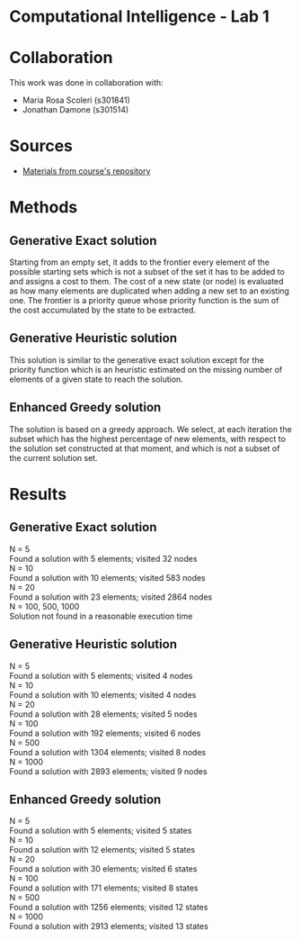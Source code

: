 # Computational Intelligence - Lab 1

# Collaboration
This work was done in collaboration with: 
* Maria Rosa Scoleri    (s301841)
* Jonathan Damone       (s301514)

# Sources
* [Materials from course's repository](https://github.com/squillero/computational-intelligence/blob/master/2022-23/)

# Methods

## Generative Exact solution
Starting from an empty set, it adds to the frontier every element of the possible starting sets which is not a subset of the set it has to be added to and assigns a cost to them.
The cost of a new state (or node) is evaluated as how many elements are duplicated when adding a new set to an existing one.
The frontier is a priority queue whose priority function is the sum of the cost accumulated by the state to be extracted.

## Generative Heuristic solution
This solution is similar to the generative exact solution except for the priority function which is an heuristic estimated on the missing number of elements of a given state to reach the solution.

## Enhanced Greedy solution
The solution is based on a greedy approach. We select, at each iteration the subset which has the highest percentage of new elements, with respect to the solution set constructed at that moment, and which is not a subset of the current solution set.

# Results

## Generative Exact solution
N = 5 \
Found a solution with 5 elements; visited 32 nodes\
N = 10\
Found a solution with 10 elements; visited 583 nodes\
N = 20\
Found a solution with 23 elements; visited 2864 nodes\
N = 100, 500, 1000 \
Solution not found in a reasonable execution time

## Generative Heuristic solution
N = 5\
Found a solution with 5 elements; visited 4 nodes\
N = 10\
Found a solution with 10 elements; visited 4 nodes\
N = 20\
Found a solution with 28 elements; visited 5 nodes\
N = 100\
Found a solution with 192 elements; visited 6 nodes\
N = 500\
Found a solution with 1304 elements; visited 8 nodes\
N = 1000\
Found a solution with 2893 elements; visited 9 nodes

## Enhanced Greedy solution
N = 5\
Found a solution with 5 elements; visited 5 states\
N = 10\
Found a solution with 12 elements; visited 5 states\
N = 20\
Found a solution with 30 elements; visited 6 states\
N = 100\
Found a solution with 171 elements; visited 8 states\
N = 500\
Found a solution with 1256 elements; visited 12 states\
N = 1000\
Found a solution with 2913 elements; visited 13 states